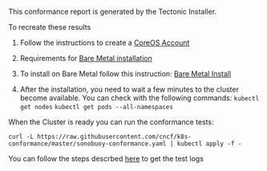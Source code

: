 This conformance report is generated by the Tectonic Installer.

To recreate these results

1. Follow the instructions to create a [CoreOS Account](https://coreos.com/tectonic/docs/latest/account/index.html)
2. Requirements for [Bare Metal installation](https://coreos.com/tectonic/docs/latest/install/bare-metal/requirements.html)
3. To install on Bare Metal follow this instruction: [Bare Metal Install](https://coreos.com/tectonic/docs/latest/install/bare-metal/metal-terraform.html)

3. After the installation, you need to wait a few minutes to the cluster become available. You can check with the following commands:
  `kubectl get nodes`
  `kubectl get pods --all-namespaces`

  When the Cluster is ready you can run the conformance tests:

  `curl -L https://raw.githubusercontent.com/cncf/k8s-conformance/master/sonobuoy-conformance.yaml | kubectl apply -f -`

  You can follow the steps descrbed [here](https://github.com/cncf/k8s-conformance/blob/master/instructions.md) to get the test logs
